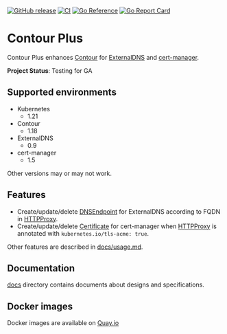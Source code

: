 [![GitHub release](https://img.shields.io/github/release/cybozu-go/contour-plus.svg?maxAge=60)][releases]
[![CI](https://github.com/cybozu-go/contour-plus/workflows/main/badge.svg)](https://github.com/cybozu-go/contour-plus/actions)
[![Go Reference](https://pkg.go.dev/badge/github.com/cybozu-go/contour-plus.svg)](https://pkg.go.dev/github.com/cybozu-go/contour-plus)
[![Go Report Card](https://goreportcard.com/badge/github.com/cybozu-go/contour-plus)](https://goreportcard.com/report/github.com/cybozu-go/contour-plus)

Contour Plus
============

Contour Plus enhances [Contour][] for [ExternalDNS][] and [cert-manager][].

**Project Status**: Testing for GA

Supported environments
----------------------

- Kubernetes
  - 1.21
- Contour
  - 1.18
- ExternalDNS
  - 0.9
- cert-manager
  - 1.5

Other versions may or may not work.

Features
--------

- Create/update/delete [DNSEndpoint][] for ExternalDNS according to FQDN in [HTTPProxy][].
- Create/update/delete [Certificate][] for cert-manager when [HTTPProxy][] is annotated with `kubernetes.io/tls-acme: true`.

Other features are described in [docs/usage.md](docs/usage.md).

Documentation
-------------

[docs](docs/) directory contains documents about designs and specifications.

[releases]: https://github.com/cybozu-go/contour-plus/releases
[godoc]: https://pkg.go.dev/github.com/cybozu-go/contour-plus
[Contour]: https://github.com/projectcontour/contour
[ExternalDNS]: https://github.com/kubernetes-sigs/external-dns
[cert-manager]: https://github.com/jetstack/cert-manager
[HTTPProxy]: https://projectcontour.io/docs/v1.11.0/config/api/#projectcontour.io/v1.HTTPProxy
[DNSEndpoint]: https://github.com/kubernetes-sigs/external-dns/blob/master/docs/contributing/crd-source.md
[Certificate]: http://docs.cert-manager.io/en/latest/reference/certificates.html

Docker images
-------------

Docker images are available on [Quay.io](https://quay.io/repository/cybozu/contour-plus)
